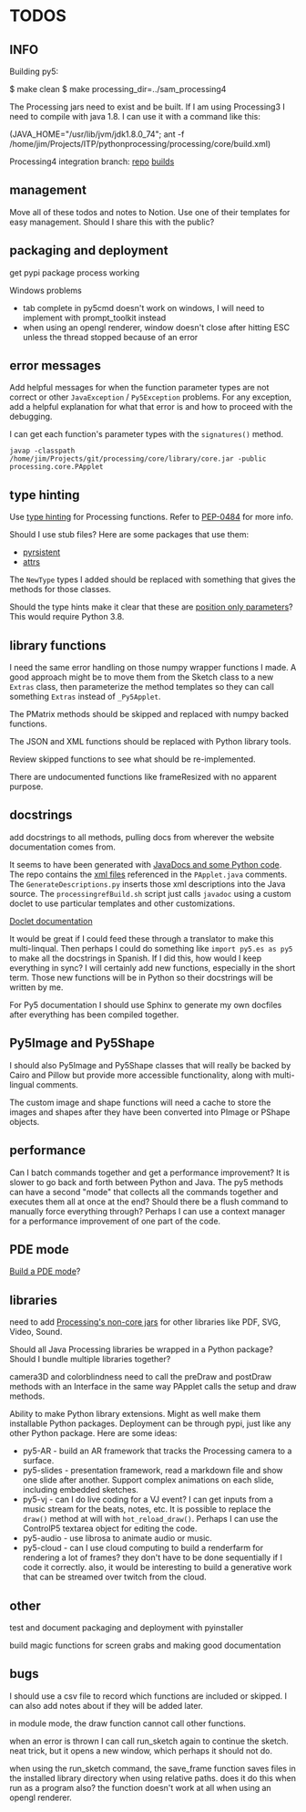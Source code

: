 TODOS
=====

INFO
----

Building py5:

$ make clean
$ make processing_dir=../sam_processing4

The Processing jars need to exist and be built. If I am using Processing3 I need to compile with java 1.8. I can use it with a command like this:

(JAVA_HOME="/usr/lib/jvm/jdk1.8.0_74"; ant -f /home/jim/Projects/ITP/pythonprocessing/processing/core/build.xml)

Processing4 integration branch:
[repo](https://github.com/sampottinger/processing4)
[builds](https://www.datadrivenempathy.com/processing)

management
----------

Move all of these todos and notes to Notion. Use one of their templates for easy management. Should I share this with the public?

packaging and deployment
------------------------

get pypi package process working

Windows problems

* tab complete in py5cmd doesn't work on windows, I will need to implement with prompt_toolkit instead
* when using an opengl renderer, window doesn't close after hitting ESC unless the thread stopped because of an error

error messages
--------------

Add helpful messages for when the function parameter types are not correct or other `JavaException` / `Py5Exception` problems. For any exception, add a helpful explanation for what that error is and how to proceed with the debugging.

I can get each function's parameter types with the `signatures()` method.

`javap -classpath /home/jim/Projects/git/processing/core/library/core.jar -public processing.core.PApplet`

type hinting
------------

Use [type hinting](https://docs.python.org/3/library/typing.html) for Processing functions. Refer to [PEP-0484](https://www.python.org/dev/peps/pep-0484/) for more info.

Should I use stub files? Here are some packages that use them:

* [pyrsistent](https://github.com/tobgu/pyrsistent)
* [attrs](https://github.com/python-attrs/attrs)

The `NewType` types I added should be replaced with something that gives the methods for those classes.

Should the type hints make it clear that these are [position only parameters](https://www.python.org/dev/peps/pep-0570/)? This would require Python 3.8.

library functions
-----------------

I need the same error handling on those numpy wrapper functions I made. A good approach might be to move them from the Sketch class to a new `Extras` class, then parameterize the method templates so they can call something `Extras` instead of `_Py5Applet`.

The PMatrix methods should be skipped and replaced with numpy backed functions.

The JSON and XML functions should be replaced with Python library tools.

Review skipped functions to see what should be re-implemented.

There are undocumented functions like frameResized with no apparent purpose.

docstrings
----------

add docstrings to all methods, pulling docs from wherever the website documentation comes from.

It seems to have been generated with [JavaDocs and some Python code](https://github.com/processing/processing-docs/tree/master/java_generate). The repo contains the [xml files](https://github.com/processing/processing-docs/tree/master/content/api_en) referenced in the `PApplet.java` comments. The `GenerateDescriptions.py` inserts those xml descriptions into the Java source. The `processingrefBuild.sh` script just calls `javadoc` using a custom doclet to use particular templates and other customizations.

[Doclet documentation](https://docs.oracle.com/javase/9/docs/api/jdk/javadoc/doclet/package-summary.html)

It would be great if I could feed these through a translator to make this multi-linqual. Then perhaps I could do something like `import py5.es as py5` to make all the docstrings in Spanish. If I did this, how would I keep everything in sync? I will certainly add new functions, especially in the short term. Those new functions will be in Python so their docstrings will be written by me.

For Py5 documentation I should use Sphinx to generate my own docfiles after everything has been compiled together.

Py5Image and Py5Shape
---------------------

I should also Py5Image and Py5Shape classes that will really be backed by Cairo and Pillow but provide more accessible functionality, along with multi-lingual comments.

The custom image and shape functions will need a cache to store the images and shapes after they have been converted into PImage or PShape objects.

performance
-----------

Can I batch commands together and get a performance improvement? It is slower to go back and forth between Python and Java. The py5 methods can have a second "mode" that collects all the commands together and executes them all at once at the end? Should there be a flush command to manually force everything through? Perhaps I can use a context manager for a performance improvement of one part of the code.

PDE mode
--------

[Build a PDE mode](https://github.com/processing/processing/wiki/Mode-Overview)?

libraries
---------

need to add [Processing's non-core jars](https://processing.org/reference/libraries/) for other libraries like PDF, SVG, Video, Sound.

Should all Java Processing libraries be wrapped in a Python package? Should I bundle multiple libraries together?

camera3D and colorblindness need to call the preDraw and postDraw methods with an Interface in the same way PApplet calls the setup and draw methods.

Ability to make Python library extensions. Might as well make them installable Python packages. Deployment can be through pypi, just like any other Python package. Here are some ideas:

* py5-AR - build an AR framework that tracks the Processing camera to a surface.
* py5-slides - presentation framework, read a markdown file and show one slide after another. Support complex animations on each slide, including embedded sketches.
* py5-vj - can I do live coding for a VJ event? I can get inputs from a music stream for the beats, notes, etc. It is possible to replace the `draw()` method at will with `hot_reload_draw()`. Perhaps I can use the ControlP5 textarea object for editing the code.
* py5-audio - use librosa to animate audio or music.
* py5-cloud - can I use cloud computing to build a renderfarm for rendering a lot of frames? they don't have to be done sequentially if I code it correctly. also, it would be interesting to build a generative work that can be streamed over twitch from the cloud.

other
-----

test and document packaging and deployment with pyinstaller

build magic functions for screen grabs and making good documentation

bugs
----

I should use a csv file to record which functions are included or skipped. I can also add notes about if they will be added later.

in module mode, the draw function cannot call other functions.

when an error is thrown I can call run_sketch again to continue the sketch. neat trick, but it opens a new window, which perhaps it should not do.

when using the run_sketch command, the save_frame function saves files in the installed library directory when using relative paths. does it do this when run as a program also? the function doesn't work at all when using an opengl renderer.
